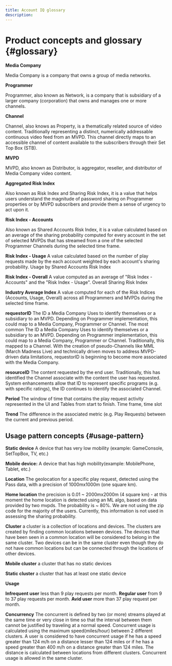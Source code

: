 ```yaml
---
title: Account IQ glossary
description: 
---
```


# Product concepts and glossary {#glossary}

**Media Company**

Media Company is a company that owns a group of media networks.

**Programmer**

Programmer, also known as Network, is a company that is subsidiary of a larger company (corporation) that owns and manages one or more channels.

**Channel**

Channel, also knows as Property, is a thematically related source of video content.  Traditionally representing a distinct, numerically addressable continuous video feed from an MVPD. This channel directly maps to an accessible channel of content available to the subscribers through their Set Top Box (STB).

**MVPD**

MVPD, also known as Distributor, is aggregator, reseller, and distributor of Media Company video content.

**Aggregated Risk Index**

Also known as Risk Index and Sharing Risk Index, it is a value that helps users understand the magnitude of password sharing on Programmer properties or by MVPD subscribers and provide them a sense of urgency to act upon it.

**Risk Index - Accounts**

Also known as Shared Accounts Risk Index, it is a value calculated based on an average of the sharing probability computed for every account in the set of selected MVPDs that has streamed from a one of the selected Programmer Channels during the selected time frame.

**Risk Index - Usage**
A value calculated based on the number of play requests made by the each account weighted by each account's sharing probability. Usage by Shared Accounts Risk Index

**Risk Index - Overall**
A value computed as an average of "Risk Index - Accounts" and the "Risk Index - Usage".	Overall Sharing Risk Index

**Industry Average Index**
A value computed for each of the Risk Indices (Accounts, Usage, Overall) across all Programmers and MVPDs during the selected time frame.

**requestorID**
The ID a Media Company Uses to identify themselves or a subsidiary to an MVPD.  Depending on Programmer implementation, this could map to a Media Company, Programmer or Channel.  The most common The ID a Media Company Uses to identify themselves or a subsidiary to an MVPD.  Depending on Programmer implementation, this could map to a Media Company, Programmer or Channel.  Traditionally, this mapped to a Channel.  With the creation of pseudo-Channels like MML (March Madness Live) and technically driven moves to address MVPD-driven data limitations, requestorID is beginning to become more associated with the Media Company.

**resourceID**
The content requested by the end user.  Traditionally, this has identified the Channel associate with the content the user has requested.  System enhancements allow that ID to represent specific programs (e.g. with specific ratings), the ID continues to identify the associated Channel.

**Period**
The window of time that contains the play request activity represented in the UI and Tables from start to finish.	Time frame, time slot

**Trend**
The difference in the associated metric (e.g. Play Requests) between the current and previous period.

## Usage pattern concepts {#usage-pattern}

**Static device**
A device that has very low mobility (example: GameConsole, SetTopBox, TV, etc.)

**Mobile device:**
A device that has high mobility(example: MobilePhone, Tablet, etc.)

**Location**
The geolocation for a specific play request, detected using the Pass data, with a precision of 1000mx1000m (one square km).

**Home location**
the precision is 0.01 ~ 2000mx2000m (4 square km) - at this moment the home location is detected using an ML algo, based on data provided by two mvpds. The probability is ~ 80%. We are not using the zip code for the majority of the users. Currently, this information is not used in assessing the sharing probability.

**Cluster** a cluster is a collection of locations and devices. The clusters are created by finding common locations between devices. The devices that have been seen in a common location will be considered to belong in the same cluster. Two devices can be in the same cluster even though they do not have common locations but can be connected through the locations of other devices.

**Mobile cluster**
a cluster that has no static devices

**Static cluster**
a cluster that has at least one static device

**Usage**

**Infrequent user** less than 9 play requests per month.
**Regular user** from 9 to 37 play requests per month.
**Avid user** more than 37 play request per month.

**Concurrency**
The concurrent is defined by two (or more) streams played at the same time or very close in time so that the interval between them cannot be justified by traveling at a normal speed.
Concurrent usage is calculated using the maximum speed(miles/hour) between 2 different clusters. A user is considered to have concurrent usage if he has a speed greater than 124 m/h on a distance lesser than 124 miles or if he has a speed greater than 400 m/h on a distance greater than 124 miles. The distance is calculated between locations from different clusters. Concurrent usage is allowed in the same cluster.
